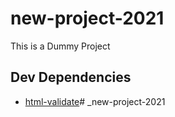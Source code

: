 # new-project-2021

This is a Dummy Project

## Dev Dependencies

- [html-validate](https://www.npmjs.com/package/html-validate)#   _ n e w - p r o j e c t - 2 0 2 1  
 